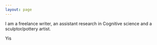 ```yaml
---
layout: page
---
```

I am a freelance writer, an assistant research in Cognitive science and a sculptor/pottery artist. 

Yis 
